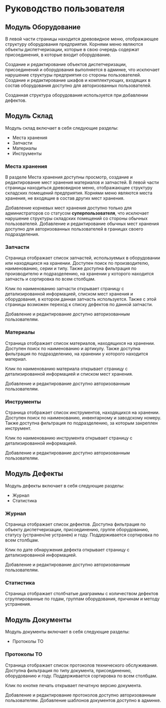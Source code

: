 # Руководство пользователя

## Модуль Оборудование

В левой части страницы находится древовидное меню, отображающее структуру оборудования предприятия. Корнями меню являются объекты диспетчеризации, которые в свою очередь содержат присоединения, в которые входит оборудование.

Создание и редактирование объектов диспетчеризации, присоединений и оборудования выполняется в админке, что исключает нарушение структуры предприятия со стороны пользователей. Создание и редактирование шкафов и комплектующих, входящих в состав оборудования доступно для авторизованных пользователей.

Созданная структура оборудования используется при добавлении дефектов.

## Модуль Склад

Модуль склад включает в себя следующие разделы:
- Места хранения
- Запчасти
- Материалы
- Инструменты

### Места хранения
В разделе Места хранения доступны просмотр, создание и редактирование мест хранения материалов и запчастей. В левой части страницы находиться древовидное меню, отображающее структуру складских помещений предприятия. Корнями меню являются места хранения, не входящие в состав других мест хранения.

Добавление корневых  мест хранения доступно только для администраторов со статусом **суперпользователя**, что исключает нарушение структуры складских помещений со стороны обычных пользователей. Добавление и редактирование обычных мест хранения доступно для авторизованных пользователей в границах своего подразделения.

### Запчасти
Страница отображает список запчастей, используемых в оборудовании или находящихся на хранении. Доступен поиск по производителю, наименованию, серии и типу. Также доступна фильтрация по производителю и подразделению, на хранении у которого находится запчасть и сортировка по всем столбцам.

Клик по наименованию запчасти открывает страницу с детализированной информацией, списком мест хранения и оборудования, в котором данная запчасть используется. Также с этой страницы возможен переход к списку дефектов по данной запчасти.

Добавление и редактирование доступно авторизованным пользователям.

### Материалы
Страница отображает список материалов, находящихся на хранении. Доступен поиск по наименованию и артикулу. Также доступна фильтрация по подразделению, на хранении у которого находится материал.

Клик по наименованию материала открывает страницу с детализированной информацией и списком мест хранения.

Добавление и редактирование доступно авторизованным пользователям.

### Инструменты
Страница отображает список инструментов, находящихся на хранении. Доступен поиск по наименованию, инвентарному и заводскому номеру. Также доступна фильтрация по подразделению, за которым закреплен инструмент.

Клик по наименованию инструмента открывает страницу с детализированной информацией.

Добавление и редактирование доступно авторизованным пользователям.

## Модуль Дефекты

Модуль дефекты включает в себя следующие разделы:
- Журнал
- Статистика

### Журнал
Страница отображает список дефектов. Доступна фильтрация по объекту диспетчеризации, присоединению, группе оборудованию, статусу (устранен/не устранен) и году. Поддерживается сортировка по всем столбцам.

Клик по дате обнаружения дефекта открывает страницу с детализированной информацией.

Добавление и редактирование доступно авторизованным пользователям.

### Статистика
Страница отображает столбчатые диаграммы с количеством дефектов сгруппированные по годам, группам оборудования, причинам и методу устранения.

## Модуль Документы
Модуль документы включает в себя следующие разделы:
- Протоколы ТО

### Протоколы ТО
Страница отображает список протоколов технического обслуживания. Доступна фильтрация по типу документа, присоединению, оборудованию и году. Поддерживается сортировка по всем столбцам.

Клик по кнопке печать открывает печатную версию документа.

Добавление и редактирование протоколов доступно авторизованным пользователям. Добавление шаблонов документов доступно в админке.
